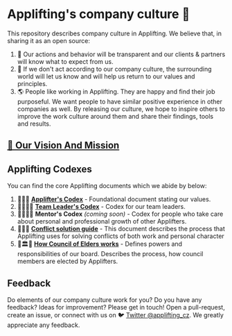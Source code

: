 # Applifting's company culture 🚀

This repository describes company culture in Applifting. We believe that, in sharing it as an open source:

1. 🔮 Our actions and behavior will be transparent and our clients & partners will know what to expect from us.
2. 🔄 If we don't act according to our company culture, the surrounding world will let us know and will help us return to our values and principles.
3. 🌎 People like working in Applifting. They are happy and find their job purposeful. We want people to have similar positive experience in other companies as well. By releasing our culture, we hope to inspire others to improve the work culture around them and share their findings, tools and results.

## [🚩 Our Vision And Mission](https://www.notion.so/applifting/Vision-Mission-f951d7d4d53f408698cc09a598a2dd54)

## Applifting Codexes

You can find the core Applifting documents which we abide by below:

1. 📜🚀📜 [**Applifter's Codex**](./applifters-codex.md) - Foundational document stating our values.
2. 📜👨‍✈️📜 [**Team Leader's Codex**](./team-leaders-codex.md) - Codex for our team leaders.
3. 📜👨‍🏫📜 **Mentor's Codex** *(coming soon)* - Codex for people who take care about personal and professional growth of other Applifters.
4. 📜🤝📜 [**Conflict solution guide**](./managing-conflicts.md) - This document describes the process that Applifting uses for solving conflicts of both work and personal character
5. 📜🏛📜 [**How Council of Elders works**](https://www.notion.so/applifting/How-Council-of-Elders-Works-8dff507d7f9247fdb68c0d4029331628) - Defines powers and responsibilities of our board. Describes the process, how council members are elected by Applifters. 

## Feedback

Do elements of our company culture work for you? Do you have any feedback? Ideas for improvement? Please get in touch! Open a pull-request, create an issue, or connect with us on 🐦 [Twitter @applifting_cz](https://twitter.com/applifting_cz). We greatly appreciate any feedback.